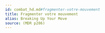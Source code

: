 ```yaml
---
id: combat_hd.md#fragmenter-votre-mouvement
title: Fragmenter votre mouvement
alias: Breaking Up Your Move
source: (MDR p286)
---
```


